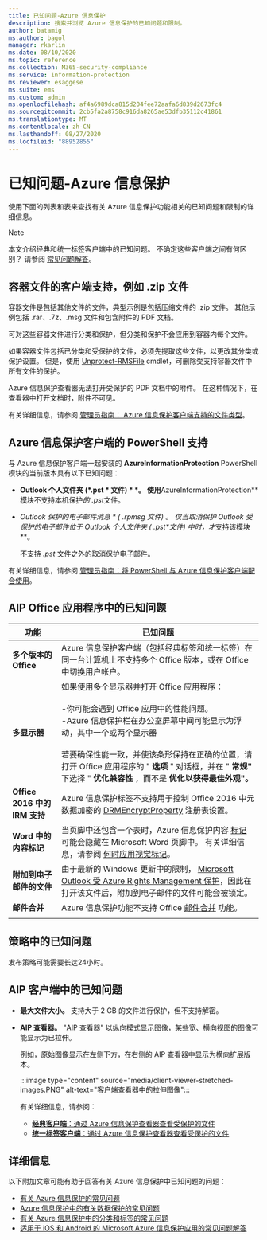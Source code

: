 ```yaml
---
title: 已知问题-Azure 信息保护
description: 搜索并浏览 Azure 信息保护的已知问题和限制。
author: batamig
ms.author: bagol
manager: rkarlin
ms.date: 08/10/2020
ms.topic: reference
ms.collection: M365-security-compliance
ms.service: information-protection
ms.reviewer: esaggese
ms.suite: ems
ms.custom: admin
ms.openlocfilehash: af4a6989dca815d204fee72aafa6d839d2673fc4
ms.sourcegitcommit: 2cb5fa2a8758c916da8265ae53dfb35112c41861
ms.translationtype: MT
ms.contentlocale: zh-CN
ms.lasthandoff: 08/27/2020
ms.locfileid: "88952855"
---
```

# <a name="known-issues---azure-information-protection"></a>已知问题-Azure 信息保护

使用下面的列表和表来查找有关 Azure 信息保护功能相关的已知问题和限制的详细信息。

> [!NOTE]
> 本文介绍经典和统一标签客户端中的已知问题。 不确定这些客户端之间有何区别？ 请参阅 [常见问题解答](faqs.md#whats-the-difference-between-the-azure-information-protection-classic-and-unified-labeling-clients)。

## <a name="client-support-for-container-files-such-as-zip-files"></a>容器文件的客户端支持，例如 .zip 文件

容器文件是包括其他文件的文件，典型示例是包括压缩文件的 .zip 文件。 其他示例包括 .rar、.7z、.msg 文件和包含附件的 PDF 文档。

可对这些容器文件进行分类和保护，但分类和保护不会应用到容器内每个文件。

如果容器文件包括已分类和受保护的文件，必须先提取这些文件，以更改其分类或保护设置。 但是，使用 [Unprotect-RMSFile](/powershell/module/azureinformationprotection/unprotect-rmsfile) cmdlet，可删除受支持容器文件中所有文件的保护。

Azure 信息保护查看器无法打开受保护的 PDF 文档中的附件。 在这种情况下，在查看器中打开文档时，附件不可见。

有关详细信息，请参阅 [管理员指南： Azure 信息保护客户端支持的文件类型](rms-client/client-admin-guide-file-types.md)。

## <a name="powershell-support-for-the-azure-information-protection-client"></a>Azure 信息保护客户端的 PowerShell 支持

与 Azure 信息保护客户端一起安装的 **AzureInformationProtection** PowerShell 模块的当前版本具有以下已知问题：

- **Outlook 个人文件夹 (*.pst * 文件) * *。 使用**AzureInformationProtection**模块不支持本机保护*的 .pst*文件。

- **Outlook 保护的电子邮件消息 * ( .rpmsg* 文件) **。 仅当取消保护 Outlook 受保护的电子邮件位于 Outlook 个人文件夹* ( .pst*文件) 中时，才**支持该模块**。

    不支持 *.pst* 文件之外的取消保护电子邮件。

有关详细信息，请参阅 [管理员指南：将 PowerShell 与 Azure 信息保护客户端配合使用](rms-client/client-admin-guide-powershell.md)。

## <a name="aip-known-issues-in-office-applications"></a>AIP Office 应用程序中的已知问题

|功能  |已知问题  |
|---------|---------|
|**多个版本的 Office**    | Azure 信息保护客户端（包括经典标签和统一标签）在同一台计算机上不支持多个 Office 版本，或在 Office 中切换用户帐户。       |
|**多显示器** |如果使用多个显示器并打开 Office 应用程序： </br></br>-你可能会遇到 Office 应用中的性能问题。</br>-Azure 信息保护栏在办公室屏幕中间可能显示为浮动，其中一个或两个显示器 </br></br>若要确保性能一致，并使该条形保持在正确的位置，请打开 Office 应用程序的 " **选项** " 对话框，并在 " **常规"** 下选择 " **优化兼容性** ，而不是 **优化以获得最佳外观"。**    |
|**Office 2016 中的 IRM 支持**| Azure 信息保护标签不支持用于控制 Office 2016 中元数据加密的 [DRMEncryptProperty](https://docs.microsoft.com/deployoffice/security/protect-sensitive-messages-and-documents-by-using-irm-in-office#office-2016-irm-registry-key-options) 注册表设置。|
|**Word 中的内容标记**    | 当页脚中还包含一个表时，Azure 信息保护内容 [标记](configure-policy-markings.md) 可能会隐藏在 Microsoft Word 页脚中。 有关详细信息，请参阅 [何时应用视觉标记](configure-policy-markings.md#when-visual-markings-are-applied)。 |
|**附加到电子邮件的文件** |由于最新的 Windows 更新中的限制， [Microsoft Outlook 受 Azure Rights Management 保护](office-apps-services-support.md)，因此在打开该文件后，附加到电子邮件的文件可能会被锁定。 |
|**邮件合并**    |  Azure 信息保护功能不支持 Office [邮件合并](https://support.office.com/article/use-mail-merge-for-bulk-email-letters-labels-and-envelopes-f488ed5b-b849-4c11-9cff-932c49474705) 功能。       |
| | |

## <a name="known-issues-in-policies"></a>策略中的已知问题

发布策略可能需要长达24小时。

## <a name="known-issues-in-the-aip-client"></a>AIP 客户端中的已知问题

- **最大文件大小。** 支持大于 2 GB 的文件进行保护，但不支持解密。

- **AIP 查看器。** "AIP 查看器" 以纵向模式显示图像，某些宽、横向视图的图像可能显示为已拉伸。

    例如，原始图像显示在左侧下方，在右侧的 AIP 查看器中显示为横向扩展版本。 
    
    :::image type="content" source="media/client-viewer-stretched-images.PNG" alt-text="客户端查看器中的拉伸图像":::
    
    有关详细信息，请参阅：

    - [**经典客户端**：通过 Azure 信息保护查看器查看受保护的文件](rms-client/client-view-use-files.md)
    - [**统一标签客户端**：通过 Azure 信息保护查看器查看受保护的文件](rms-client/clientv2-view-use-files.md)


## <a name="more-information"></a>详细信息

以下附加文章可能有助于回答有关 Azure 信息保护中已知问题的问题：

- [有关 Azure 信息保护的常见问题](faqs.md)
- [Azure 信息保护中的有关数据保护的常见问题](faqs-rms.md)
- [有关 Azure 信息保护中的分类和标签的常见问题](faqs-infoprotect.md)
- [适用于 iOS 和 Android 的 Microsoft Azure 信息保护应用的常见问题解答](rms-client/mobile-app-faq.md)


